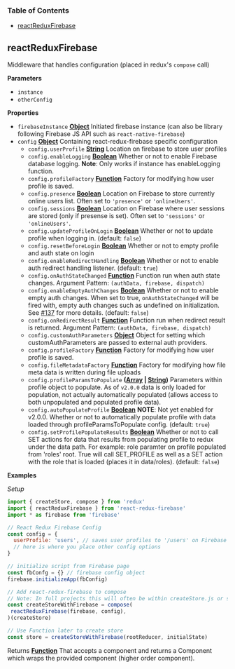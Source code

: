 <!-- Generated by documentation.js. Update this documentation by updating the source code. -->

### Table of Contents

-   [reactReduxFirebase](#reactreduxfirebase)

## reactReduxFirebase

Middleware that handles configuration (placed in redux's
`compose` call)

**Parameters**

-   `instance`  
-   `otherConfig`  

**Properties**

-   `firebaseInstance` **[Object](https://developer.mozilla.org/en-US/docs/Web/JavaScript/Reference/Global_Objects/Object)** Initiated firebase instance (can also
    be library following Firebase JS API such as `react-native-firebase`)
-   `config` **[Object](https://developer.mozilla.org/en-US/docs/Web/JavaScript/Reference/Global_Objects/Object)** Containing react-redux-firebase specific configuration
    -   `config.userProfile` **[String](https://developer.mozilla.org/en-US/docs/Web/JavaScript/Reference/Global_Objects/String)** Location on firebase to store user profiles
    -   `config.enableLogging` **[Boolean](https://developer.mozilla.org/en-US/docs/Web/JavaScript/Reference/Global_Objects/Boolean)** Whether or not to enable Firebase database logging.
        **Note**: Only works if instance has enableLogging function.
    -   `config.profileFactory` **[Function](https://developer.mozilla.org/en-US/docs/Web/JavaScript/Reference/Statements/function)** Factory for modifying how user profile is saved.
    -   `config.presence` **[Boolean](https://developer.mozilla.org/en-US/docs/Web/JavaScript/Reference/Global_Objects/Boolean)** Location on Firebase to store currently
        online users list. Often set to `'presence'` or `'onlineUsers'`.
    -   `config.sessions` **[Boolean](https://developer.mozilla.org/en-US/docs/Web/JavaScript/Reference/Global_Objects/Boolean)** Location on Firebase where user
        sessions are stored (only if presense is set). Often set to `'sessions'` or `'onlineUsers'`.
    -   `config.updateProfileOnLogin` **[Boolean](https://developer.mozilla.org/en-US/docs/Web/JavaScript/Reference/Global_Objects/Boolean)** Whether or not to update
        profile when logging in. (default: `false`)
    -   `config.resetBeforeLogin` **[Boolean](https://developer.mozilla.org/en-US/docs/Web/JavaScript/Reference/Global_Objects/Boolean)** Whether or not to empty profile
        and auth state on login
    -   `config.enableRedirectHandling` **[Boolean](https://developer.mozilla.org/en-US/docs/Web/JavaScript/Reference/Global_Objects/Boolean)** Whether or not to enable
        auth redirect handling listener. (default: `true`)
    -   `config.onAuthStateChanged` **[Function](https://developer.mozilla.org/en-US/docs/Web/JavaScript/Reference/Statements/function)** Function run when auth state
        changes. Argument Pattern: `(authData, firebase, dispatch)`
    -   `config.enableEmptyAuthChanges` **[Boolean](https://developer.mozilla.org/en-US/docs/Web/JavaScript/Reference/Global_Objects/Boolean)** Whether or not to enable
        empty auth changes. When set to true, `onAuthStateChanged` will be fired with,
        empty auth changes such as undefined on initialization. See
        [#137](https://github.com/prescottprue/react-redux-firebase/issues/137) for
        more details. (default: `false`)
    -   `config.onRedirectResult` **[Function](https://developer.mozilla.org/en-US/docs/Web/JavaScript/Reference/Statements/function)** Function run when redirect
        result is returned. Argument Pattern: `(authData, firebase, dispatch)`
    -   `config.customAuthParameters` **[Object](https://developer.mozilla.org/en-US/docs/Web/JavaScript/Reference/Global_Objects/Object)** Object for setting which
        customAuthParameters are passed to external auth providers.
    -   `config.profileFactory` **[Function](https://developer.mozilla.org/en-US/docs/Web/JavaScript/Reference/Statements/function)** Factory for modifying how user profile is saved.
    -   `config.fileMetadataFactory` **[Function](https://developer.mozilla.org/en-US/docs/Web/JavaScript/Reference/Statements/function)** Factory for modifying
        how file meta data is written during file uploads
    -   `config.profileParamsToPopulate` **([Array](https://developer.mozilla.org/en-US/docs/Web/JavaScript/Reference/Global_Objects/Array) \| [String](https://developer.mozilla.org/en-US/docs/Web/JavaScript/Reference/Global_Objects/String))** Parameters within
        profile object to populate. As of `v2.0.0` data is only loaded for population, not actually automatically populated
        (allows access to both unpopulated and populated profile data).
    -   `config.autoPopulateProfile` **[Boolean](https://developer.mozilla.org/en-US/docs/Web/JavaScript/Reference/Global_Objects/Boolean)** **NOTE**: Not yet enabled for v2.0.0. Whether or not to
        automatically populate profile with data loaded through profileParamsToPopulate config. (default: `true`)
    -   `config.setProfilePopulateResults` **[Boolean](https://developer.mozilla.org/en-US/docs/Web/JavaScript/Reference/Global_Objects/Boolean)** Whether or not to
        call SET actions for data that results from populating profile to redux under
        the data path. For example: role paramter on profile populated from 'roles'
        root. True will call SET_PROFILE as well as a SET action with the role that
        is loaded (places it in data/roles). (default: `false`)

**Examples**

_Setup_

```javascript
import { createStore, compose } from 'redux'
import { reactReduxFirebase } from 'react-redux-firebase'
import * as firebase from 'firebase'

// React Redux Firebase Config
const config = {
  userProfile: 'users', // saves user profiles to '/users' on Firebase
  // here is where you place other config options
}

// initialize script from Firebase page
const fbConfg = {} // firebase config object
firebase.initializeApp(fbConfig)

// Add react-redux-firebase to compose
// Note: In full projects this will often be within createStore.js or store.js
const createStoreWithFirebase = compose(
 reactReduxFirebase(firebase, config),
)(createStore)

// Use Function later to create store
const store = createStoreWithFirebase(rootReducer, initialState)
```

Returns **[Function](https://developer.mozilla.org/en-US/docs/Web/JavaScript/Reference/Statements/function)** That accepts a component and returns a Component which
wraps the provided component (higher order component).
